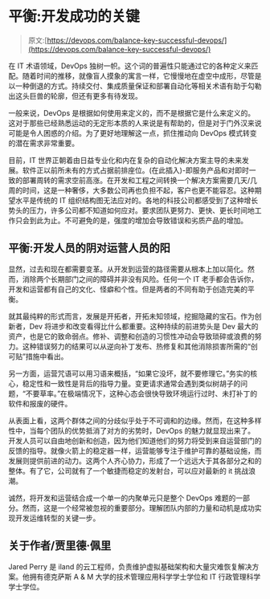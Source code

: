 # 平衡:开发成功的关键

> 原文:[https://devops.com/balance-key-successful-devops/](https://devops.com/balance-key-successful-devops/)

在 IT 术语领域，DevOps 独树一帜。这个词的普遍性只能通过它的各种定义来匹配。随着时间的推移，就像盲人摸象的寓言一样，它慢慢地在虚空中成形，尽管是以一种倒退的方式。持续交付、集成质量保证和部署自动化等相关术语有助于勾勒出这头巨兽的轮廓，但还有更多有待发现。

一般来说，DevOps 是根据如何使用来定义的，而不是根据它是什么来定义的。这对于那些已经熟悉运动的无定形本质的人来说是有帮助的，但是对于门外汉来说可能是令人困惑的介绍。为了更好地理解这一点，抓住推动向 DevOps 模式转变的潜在需求非常重要。

目前，IT 世界正朝着由日益专业化和内在复杂的自动化解决方案主导的未来发展。软件正以前所未有的方式占据前排座位。(在此插入)-即服务产品和对即时一致的部署周转的需求空前高涨。在开发和工程之间转换一个解决方案需要几天/几周的时间，这是一种奢侈，大多数公司再也负担不起，客户也更不能容忍。这种期望水平是传统的 IT 组织结构图无法应对的。各地的科技公司都感受到了这种增长势头的压力，许多公司都不知道如何应对。要求团队更努力、更快、更长时间地工作只会到此为止。不可避免的是，强度的增加会导致错误和劣质产品的增加。

## 平衡:开发人员的阴对运营人员的阳

显然，过去和现在都需要变革。从开发到运营的路径需要从根本上加以简化。然而，消除两个长期部门之间的障碍并非没有风险。任何一个 IT 老手都会告诉你，开发和运营都有自己的文化、怪癖和个性。但是两者的不同有助于创造完美的平衡。

就其最纯粹的形式而言，发展是开拓者，开拓未知领域，挖掘隐藏的宝石。作为创新者，Dev 将进步和改变看得比什么都重要。这种持续的前进势头是 Dev 最大的资产，也是它的致命弱点。修补、调整和创造的习惯性冲动会导致琐碎或浪费的努力。这种错误努力的结果可以从逆向补丁发布、热修复和其他消除损害所需的“创可贴”措施中看出。

另一方面，运营咒语可以用习语来概括，“如果它没坏，就不要修理它。”务实的核心，稳定性和一致性是背后的指导力量。变更请求通常会遇到类似树胡子的问题，“不要草率。”在极端情况下，这种心态会很快导致环境运行过时、未打补丁的软件和报废的硬件。

从表面上看，这两个群体之间的分歧似乎处于不可调和的边缘。然而，在这种多样性中，当每个团队的优势抵消了对方的劣势时，DevOps 的魅力就显现出来了。开发人员可以自由地创新和创造，因为他们知道他们的努力将受到来自运营部门的反馈的指导。就像火箭上的稳定器一样，运营能够专注于维护可靠的基础设施，而发展则提供前进的动力。这两个人齐心协力，形成了一个远远大于其各部分之和的整体。有了它，公司就有了一个敏捷而稳定的发射台，可以应对最新的 it 挑战浪潮。

诚然，将开发和运营结合成一个单一的内聚单元只是整个 DevOps 难题的一部分。然而，这是一个经常被忽视的重要部分。理解团队内部的力量和动机是成功实现开发运维转型的关键一步。

## 关于作者/贾里德·佩里

Jared Perry 是 iland 的云工程师，负责维护虚拟基础架构和大量灾难恢复解决方案。他拥有德克萨斯 A & M 大学的技术管理应用科学学士学位和 IT 行政管理科学学士学位。